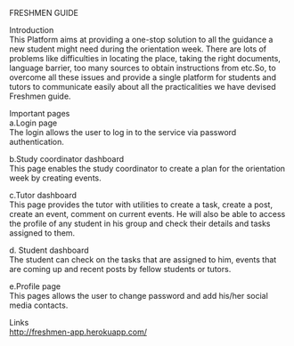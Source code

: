 FRESHMEN GUIDE

Introduction<br />
This Platform aims at providing a one-stop solution to all the guidance a new student might need during the orientation week. There are lots of problems like difficulties in locating the place, taking the right documents, language barrier, too many sources to obtain instructions from etc.So, to overcome all these issues and provide a single platform for students and tutors to communicate easily about all the practicalities we have devised Freshmen guide.

Important pages<br />
a.Login page<br />
The login allows the user to log in to the service via password authentication.

b.Study coordinator dashboard<br />
This page enables the study coordinator to create a plan for the orientation week by creating events.

c.Tutor dashboard<br />
This page provides the tutor with utilities to create a task, create a post, create an event, comment on current events. He will also be able to access the profile of any student in his group and check their details and tasks assigned to them.

d.	Student dashboard<br />
The student can check on the tasks that are assigned to him, events that are coming up and recent posts by fellow students or tutors.

e.Profile page<br />
This pages allows the user to change password and add his/her social media contacts.

Links<br />
http://freshmen-app.herokuapp.com/
